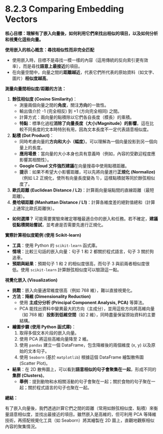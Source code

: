 # 8.2.3 Comparing Embedding Vectors

**核心目標：理解有了嵌入向量後，如何利用它們來找出相似的項目，以及如何分析和視覺化這些向量。**

**使用嵌入的核心概念：尋找相似性而非完全匹配**

- 使用嵌入時，目標不是尋找一模一樣的內容（這用傳統的反向索引更有效率），而是尋找**語意上最接近**的項目。
- 在向量空間中，向量之間的**距離越近**，代表它們所代表的原始資料（如文字、圖片）**相似度越高**。

**測量向量間相似度/距離的方法：**

1. **餘弦相似度 (Cosine Similarity)**：
    - 測量兩個向量之間的**角度**，關注**方向**的一致性。
    - 輸出值介於 -1 (完全相反) 到 +1 (方向完全相同) 之間。
    - 計算方式：兩向量的點積除以它們各自長度（模長）的乘積。
    - **特點**：標準化過程**消除了向量長度（大小/Magnitude）的影響**。這在比較不同長度的文本時特別有用，因為文本長度不一定代表語意相似度。
2. **點積 (Dot Product)**：
    - 同時考慮向量的**方向和大小（幅度）**。可以理解為一個向量投影到另一個向量上的長度。
    - **應用場景**：當向量的大小本身也具有意義時（例如，內容的受歡迎程度應影響其相關性）。
    - **Google Cloud 文件強烈建議**在向量搜尋中使用點積距離。
    - **提示**：如果不希望大小影響距離，可以先將向量進行**正規化 (Normalize)**（例如 L2 正規化，使所有向量長度變為 1），這樣點積就等同於餘弦相似度了。
3. **歐氏距離 (Euclidean Distance / L2)**：計算兩向量端點間的直線距離（最短距離）。
4. **曼哈頓距離 (Manhattan Distance / L1)**：計算各維度差的絕對值總和（計算上通常比歐氏距離快）。

- **如何選擇？** 可能需要實驗來確定哪種最適合你的嵌入和任務。若不確定，**建議從點積開始嘗試**，並考慮是否需要先進行正規化。

**實際計算相似度範例 (使用 Scikit-learn)**

- **工具**：使用 Python 的 `scikit-learn` 函式庫。
- **情境**：比較三句話的嵌入向量：句子 1 和 2 都關於程式語言，句子 3 關於狗追車。
- **預期與結果**：預期句子 1 和 2 的相似度很高，而句子 3 與前兩者相似度很低。使用 `scikit-learn` 計算餘弦相似度可以驗證這一點。

**視覺化嵌入 (Visualization)**

- **挑戰**：嵌入向量通常維度很高（例如 768 維），難以直接視覺化。
- **方法：降維 (Dimensionality Reduction)**
    - 使用 **主成分分析 (Principal Component Analysis, PCA)** 等算法。
    - PCA 能找出資料中變異最大的方向（主成分），並用這些方向將高維向量（如 768 維）**投影到低維空間**（如 2 維），同時盡量保留原始資料的主要結構。
- **繪圖步驟 (使用 Python 函式庫)**：
    1. 取得多個文本片段的嵌入向量。
    2. 使用 PCA 將這些高維向量降至 2 維。
    3. 使用 `pandas` 建立一個 DataFrame，包含降維後的兩個維度 (x, y) 以及原始的文本句子。
    4. 使用 `Seaborn` (基於 `matplotlib`) 根據這個 DataFrame 繪製散佈圖 (Scatter Plot)。
- **結果**：在 2D 散佈圖上，可以看到**語意相似的句子會聚集在一起**，形成不同的**集群 (Clusters)**。
    - **舉例**：提到動物和水相關活動的句子會聚在一起；關於食物的句子聚在一起；關於程式語言的句子也聚在一起。

**總結：**

有了嵌入向量後，我們透過計算它們之間的距離（常用如餘弦相似度、點積）來衡量語意相似度，並找出最接近的項目。雖然嵌入是高維的，但可利用 PCA 等降維技術，再搭配視覺化工具（如 Seaborn）將其繪製在 2D 圖上，直觀地觀察相似內容的聚集情況。